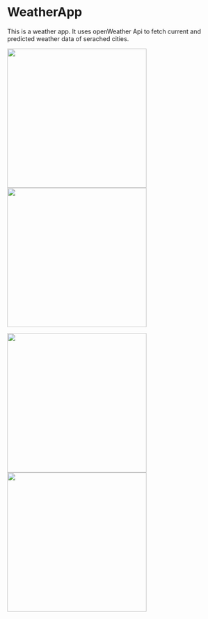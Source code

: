 # WeatherApp
This is a weather app. It uses openWeather Api to fetch current and predicted weather data of serached cities.
 

<img src="https://user-images.githubusercontent.com/39986507/77046128-6d948300-69e8-11ea-84b5-3774790f935b.png" width="320">  <img src="https://user-images.githubusercontent.com/39986507/78451875-a6e61780-76a5-11ea-9b24-79be1ed38b37.png" width="320">  



<img src="https://user-images.githubusercontent.com/39986507/83872725-2ba9ec00-a750-11ea-8a47-5a32f56eedec.png" width="320">   <img src="https://user-images.githubusercontent.com/39986507/83606871-e5119180-a597-11ea-856d-734343583f30.png" width="320">
